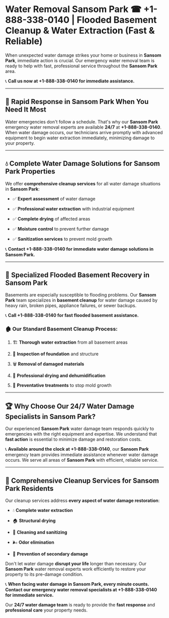 # Water Removal Sansom Park ☎ +1-888-338-0140 | Flooded Basement Cleanup & Water Extraction (Fast & Reliable)

When unexpected water damage strikes your home or business in **Sansom Park**, immediate action is crucial. Our emergency water removal team is ready to help with fast, professional service throughout the **Sansom Park** area. 

📞 **Call us now at +1-888-338-0140 for immediate assistance.**
---
## 🚀 Rapid Response in Sansom Park When You Need It Most
Water emergencies don't follow a schedule. That's why our **Sansom Park** emergency water removal experts are available **24/7** at **+1-888-338-0140**. When water damage occurs, our technicians arrive promptly with advanced equipment to begin water extraction immediately, minimizing damage to your property.
---
## 💧 Complete Water Damage Solutions for Sansom Park Properties
We offer **comprehensive cleanup services** for all water damage situations in **Sansom Park**:
- ✅ **Expert assessment** of water damage  
- ✅ **Professional water extraction** with industrial equipment  
- ✅ **Complete drying** of affected areas  
- ✅ **Moisture control** to prevent further damage  
- ✅ **Sanitization services** to prevent mold growth  
📞 **Contact +1-888-338-0140 for immediate water damage solutions in Sansom Park.**
---
## 🌊 Specialized Flooded Basement Recovery in Sansom Park
Basements are especially susceptible to flooding problems. Our **Sansom Park** team specializes in **basement cleanup** for water damage caused by heavy rain, broken pipes, appliance failures, or sewer backups. 
📞 **Call +1-888-338-0140 for fast flooded basement assistance.**
### 🏚️ Our Standard Basement Cleanup Process:
1. 🏗️ **Thorough water extraction** from all basement areas  
2. 🔎 **Inspection of foundation** and structure  
3. 🗑️ **Removal of damaged materials**  
4. 💨 **Professional drying and dehumidification**  
5. 🚫 **Preventative treatments** to stop mold growth  
---
## 🏆 Why Choose Our 24/7 Water Damage Specialists in Sansom Park?
Our experienced **Sansom Park** water damage team responds quickly to emergencies with the right equipment and expertise. We understand that **fast action** is essential to minimize damage and restoration costs.
📞 **Available around the clock at +1-888-338-0140**, our **Sansom Park** emergency team provides immediate assistance whenever water damage occurs. We serve all areas of **Sansom Park** with efficient, reliable service.
---
## 🧹 Comprehensive Cleanup Services for Sansom Park Residents
Our cleanup services address **every aspect of water damage restoration**:
- 💧 **Complete water extraction**  
- 🏠 **Structural drying**  
- 🧼 **Cleaning and sanitizing**  
- 🌬️ **Odor elimination**  
- 🚫 **Prevention of secondary damage**  
Don't let water damage **disrupt your life** longer than necessary. Our **Sansom Park** water removal experts work efficiently to restore your property to its pre-damage condition.
📞 **When facing water damage in Sansom Park, every minute counts. Contact our emergency water removal specialists at +1-888-338-0140 for immediate service.**
Our **24/7 water damage team** is ready to provide the **fast response** and **professional care** your property needs.
